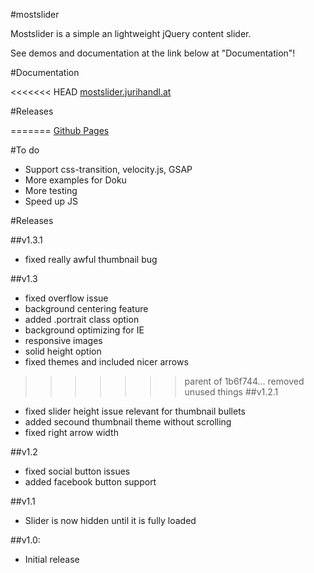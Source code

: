 #mostslider

Mostslider is a simple an lightweight jQuery content slider.

See demos and documentation at the link below at "Documentation"!

#Documentation

<<<<<<< HEAD
[mostslider.jurihandl.at](http://mostslider.jurihandl.at/)

#Releases

=======
[Github Pages](http://julianhandl.github.io/mostslider/)

#To do

- Support css-transition, velocity.js, GSAP
- More examples for Doku
- More testing
- Speed up JS

#Releases

##v1.3.1

- fixed really awful thumbnail bug

##v1.3

- fixed overflow issue
- background centering feature
- added .portrait class option
- background optimizing for IE
- responsive images
- solid height option
- fixed themes and included nicer arrows

>>>>>>> parent of 1b6f744... removed unused things
##v1.2.1

- fixed slider height issue relevant for thumbnail bullets
- added secound thumbnail theme without scrolling
- fixed right arrow width

##v1.2

- fixed social button issues
- added facebook button support

##v1.1

- Slider is now hidden until it is fully loaded

##v1.0:

- Initial release

